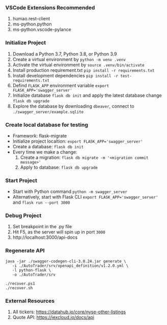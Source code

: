 ### VSCode Extensions Recommended
1. humao.rest-client
2. ms-python.python
3. ms-python.vscode-pylance

### Initialize Project
1. Download a Python 3.7, Python 3.8, or Python 3.9
2. Create a virtual environment by `python -m venv .venv`
3. Activate the virtual environment by `source .venv/bin/activate`
4. Install production requirement.txt `pip install -r requirements.txt`
5. Install development dependencies `pip install -r test-requirements.txt`
6. Defind `FLASK_APP` environment variable `export FLASK_APP='swagger_server'`
7. Initialize database `flask db init` and apply the latest database change `flask db upgrade`
8. Explore the database by downloading `dbeaver`, connect to `./swagger_server/example.sqlite`

### Create local database for testing
- Framework: flask-migrate
- Initialize project localtion: `export FLASK_APP='swagger_server'`
- Create a database: `flask db init`
- Every time we make a change:
   1. Create a migration: `flask db migrate -m '<migration commit message>'`
   2. Apply to database: `flask db upgrade`

### Start Project
- Start with Python command `python -m swagger_server`
- Alternatively, start with Flask CLI `export FLASK_APP='swagger_server'` and `flask run --port 3000`

### Debug Project
1. Set breakpoint in the .py file
2. Hit F5, as the server will spin up in port `3000`
3. http://localhost:3000/api-docs

### Regenerate API
```
java -jar ./swagger-codegen-cli-3.0.24.jar generate \
   -i ./AutoTrader/srv/openapi_definition/v1.2.0.yml \
   -l python-flask \
   -o ./AutoTrader/srv

./recover.ps1
./recover.sh
```

### External Resources
1. All tickers: https://datahub.io/core/nyse-other-listings
2. Quote API: https://iexcloud.io/docs/api